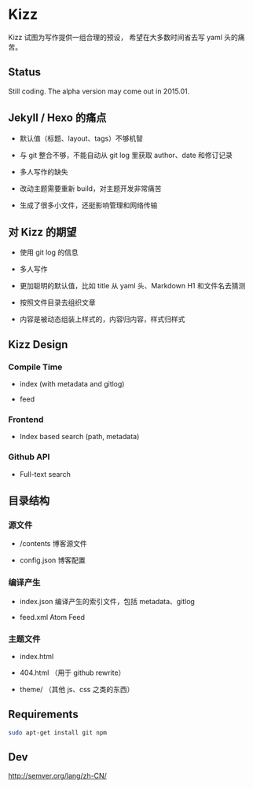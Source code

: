 # Kizz

Kizz 试图为写作提供一组合理的预设，
希望在大多数时间省去写 yaml 头的痛苦。

## Status

Still coding. The alpha version may come out in 2015.01.

## Jekyll / Hexo 的痛点

- 默认值（标题、layout、tags）不够机智

- 与 git 整合不够，不能自动从 git log 里获取 author、date 和修订记录

- 多人写作的缺失

- 改动主题需要重新 build，对主题开发非常痛苦

- 生成了很多小文件，还挺影响管理和网络传输

## 对 Kizz 的期望

- 使用 git log 的信息

- 多人写作

- 更加聪明的默认值，比如 title 从 yaml 头、Markdown H1 和文件名去猜测

- 按照文件目录去组织文章

- 内容是被动态组装上样式的，内容归内容，样式归样式

## Kizz Design

### Compile Time

- index (with metadata and gitlog)

- feed

### Frontend

- Index based search (path, metadata)

### Github API

- Full-text search

## 目录结构

### 源文件

- /contents 博客源文件

- config.json 博客配置

### 编译产生

- index.json 编译产生的索引文件，包括 metadata、gitlog

- feed.xml Atom Feed

### 主题文件

- index.html

- 404.html （用于 github rewrite）

- theme/ （其他 js、css 之类的东西）


## Requirements

```bash
sudo apt-get install git npm
```

## Dev

http://semver.org/lang/zh-CN/

